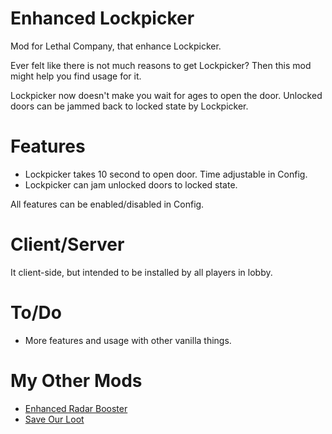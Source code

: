 # Enhanced Lockpicker
Mod for Lethal Company, that enhance Lockpicker.

Ever felt like there is not much reasons to get Lockpicker? Then this mod might help you find usage for it.

Lockpicker now doesn't make you wait for ages to open the door. Unlocked doors can be jammed back to locked state by Lockpicker.
# Features
* Lockpicker takes 10 second to open door. Time adjustable in Config.
* Lockpicker can jam unlocked doors to locked state.

All features can be enabled/disabled in Config.
# Client/Server
It client-side, but intended to be installed by all players in lobby.
# To/Do
* More features and usage with other vanilla things.
# My Other Mods
* [Enhanced Radar Booster](https://github.com/MrHydralisk/Lethal-Company-Enhanced-Radar-Booster)
* [Save Our Loot](https://github.com/MrHydralisk/Lethal-Company-Save-Our-Loot)